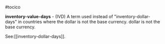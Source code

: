 #tocico

<b>inventory-value-days</b> - (IVD) A term used instead of "inventory-dollar-days" in countries where the dollar is not the base currency. dollar is not the base currency. 



See:[[inventory-dollar-days]].
